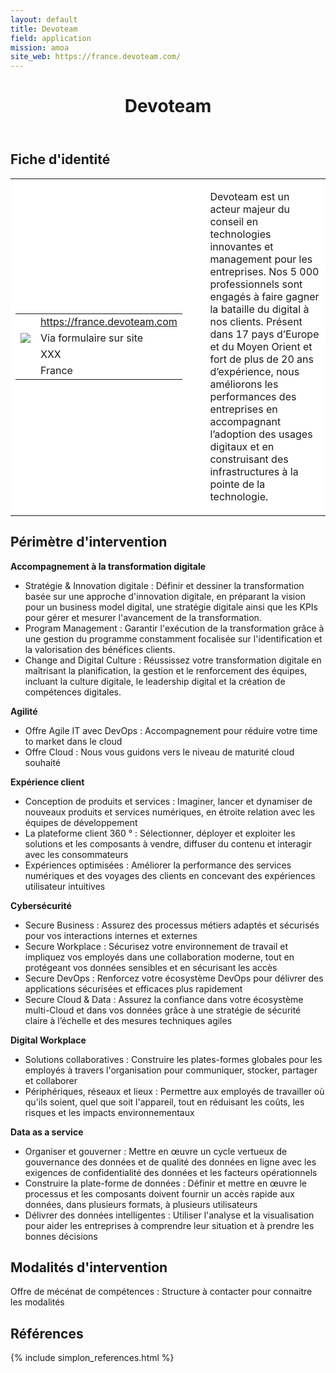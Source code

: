 ```yaml
---
layout: default
title: Devoteam
field: application
mission: amoa
site_web: https://france.devoteam.com/
---
```


<header>
	<h1> Devoteam </h1>
</header>

<div class="main">
	<h2> Fiche d'identité </h2>
	<table style="border-collapse: collapse;">
		<tr style="border: none; background-color:#FFFFFF;">
			<td style="border: none; background-color:#FFFFFF;width:20%;height:80%;">
				<div class="fiche_contact" style="">
					<table style="border-collapse: collapse;">
						<tr class="site_web" style="border: none; background-color:#FFFFFF;">
							<td style="border: none;">
								<img src="" class="fiche_icone"/>
							</td>
							<td style="border: none;">
								<a href="https://france.devoteam.com"> https://france.devoteam.com</a>
							</td>
						</tr>
						<tr class="contact" style="border: none; background-color:#FFFFFF;">
							<td style="border: none;display: table-cell;">
								<img src="{{site.base_url}}/images/email_icon.png" class="image" style="max-width:150%;vertical-align: middle;"/>
							</td>
							<td style="border: none;">
								Via formulaire sur site
							</td>
						</tr>
						<tr class="telephone" style="border: none; background-color:#FFFFFF;">
							<td style="border: none;">
								<img src="" class="fiche_icone"/>
							</td>
							<td style="border: none;">
								XXX
							</td>
						</tr>
						<tr class="zone" style="border: none; background-color:#FFFFFF;">
							<td style="border: none;">
								<img src="" class="fiche_icone"/>
							</td>
							<td style="border: none;">
								France
							</td>
						</tr>
					</table>
				</div>
			</td>
			<td style="width:10%;"/>
			<td style="background-color:#FFFFFF; width:60%;">
				<div class="fiche_identite">
					<p style="font-weight:normal;">
					Devoteam est un acteur majeur du conseil en technologies innovantes et management pour les entreprises. Nos 5 000 professionnels sont engagés à faire gagner la bataille du digital à nos clients. Présent dans 17 pays d’Europe et du Moyen Orient et fort de plus de 20 ans d’expérience, nous améliorons les performances des entreprises en accompagnant l’adoption des usages digitaux et en construisant des infrastructures à la pointe de la technologie.
					</p>
				</div>
			</td>
		</tr>
	</table>
	<div class="perimetre_intervention">
		<h2> Périmètre d'intervention </h2>
		<strong>Accompagnement à la transformation digitale</strong>
		<ul>
			<li>Stratégie & Innovation digitale :  Définir et dessiner la transformation basée sur une approche d'innovation digitale, en préparant la vision pour un business model digital, une stratégie digitale ainsi que les KPIs pour gérer et mesurer l'avancement de la transformation.</li>
			<li>Program Management : Garantir l'exécution de la transformation grâce à une gestion du programme constamment focalisée sur l'identification et la valorisation des bénéfices clients.</li>
			<li>Change and Digital Culture : Réussissez votre transformation digitale en maîtrisant la planification, la gestion et le renforcement des équipes, incluant la culture digitale, le leadership digital et la création de compétences digitales.</li>
		</ul>
		<strong>Agilité</strong>
		<ul><li> Offre Agile IT avec DevOps : Accompagnement pour réduire votre time to market dans le cloud </li>
		<li>Offre Cloud : Nous vous guidons vers le niveau de maturité cloud souhaité</li></ul>
		<strong>Expérience client</strong>
			<ul>
				<li>Conception de produits et services : Imaginer, lancer et dynamiser de nouveaux produits et services numériques, en étroite relation avec les équipes de développement</li>
				<li>La plateforme client 360 ° : Sélectionner, déployer et exploiter les solutions et les composants à vendre, diffuser du contenu et interagir avec les consommateurs</li>
				<li>Expériences optimisées : Améliorer la performance des services numériques et des voyages des clients en concevant des expériences utilisateur intuitives</li>
			</ul>
		<strong>Cybersécurité</strong>
		<ul>
			<li>Secure Business : Assurez des processus métiers adaptés et sécurisés pour vos interactions internes et externes</li>
			<li>Secure Workplace : Sécurisez votre environnement de travail et impliquez vos employés dans une collaboration moderne, tout en protégeant vos données sensibles et en sécurisant les accès</li>
			<li>Secure DevOps : Renforcez votre écosystème DevOps pour délivrer des applications sécurisées et efficaces plus rapidement</li>
			<li>Secure Cloud & Data : Assurez la confiance dans votre écosystème multi-Cloud et dans vos données grâce à une stratégie de sécurité claire à l’échelle et des mesures techniques agiles</li>
		</ul>
		<strong>Digital Workplace</strong>
		<ul>
			<li>Solutions collaboratives : Construire les plates-formes globales pour les employés à travers l'organisation pour communiquer, stocker, partager et collaborer</li>
			<li>Périphériques, réseaux et lieux : Permettre aux employés de travailler où qu'ils soient, quel que soit l'appareil, tout en réduisant les coûts, les risques et les impacts environnementaux </li>
		</ul>
		<strong>Data as a service</strong>
		<ul>
			<li>Organiser et gouverner : Mettre en œuvre un cycle vertueux de gouvernance des données et de qualité des données en ligne avec les exigences de confidentialité des données et les facteurs opérationnels</li>
			<li>Construire la plate-forme de données : Définir et mettre en œuvre le processus et les composants doivent fournir un accès rapide aux données, dans plusieurs formats, à plusieurs utilisateurs</li>
			<li>Délivrer des données intelligentes : Utiliser l'analyse et la visualisation pour aider les entreprises à comprendre leur situation et à prendre les bonnes décisions</li>
		</ul>
	</div>
	<div class="modalite_intervention">
		<h2> Modalités d'intervention </h2>
		<p> Offre de mécénat de compétences : Structure à contacter pour connaitre les modalités </p>
	</div>
</div>
<footer class="references">
	<h2> Références </h2>
	{% include simplon_references.html %}
</footer>

